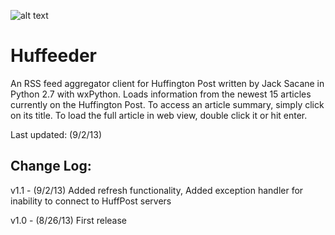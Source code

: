 ![alt text](http://i.imgur.com/xQx5g76.png "Huffeeder 1.1")

Huffeeder
=========

An RSS feed aggregator client for Huffington Post written by Jack Sacane in Python 2.7 with wxPython. Loads information from the newest 15 articles currently on the Huffington Post. To access an article summary, simply click on its title. To load the full article in web view, double click it or hit enter.

Last updated: (9/2/13)

Change Log:
-----------

v1.1 - (9/2/13) Added refresh functionality, Added exception handler for inability to connect to HuffPost servers


v1.0 - (8/26/13) First release
